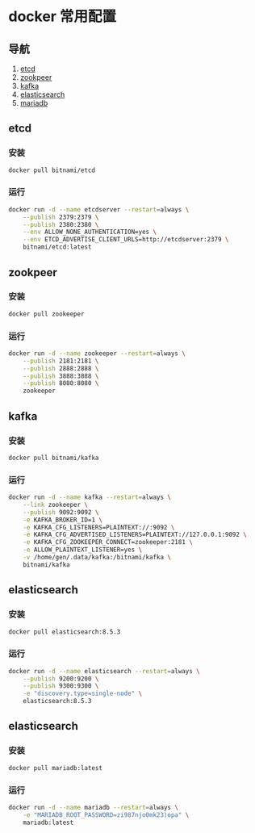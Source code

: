 # docker 常用配置

## 导航

1. [etcd](#etcd)
2. [zookpeer](#zookpeer)
3. [kafka](#kafka)
4. [elasticsearch](#elasticsearch)
5. [mariadb](#mariadb)

## etcd 
### 安装
```sh
docker pull bitnami/etcd
```
### 运行
 
```sh
docker run -d --name etcdserver --restart=always \
    --publish 2379:2379 \
    --publish 2380:2380 \
    --env ALLOW_NONE_AUTHENTICATION=yes \
    --env ETCD_ADVERTISE_CLIENT_URLS=http://etcdserver:2379 \
    bitnami/etcd:latest
```

## zookpeer
### 安装
```sh
docker pull zookeeper
```
### 运行
```sh
docker run -d --name zookeeper --restart=always \
    --publish 2181:2181 \
    --publish 2888:2888 \
    --publish 3888:3888 \
    --publish 8080:8080 \
    zookeeper
```

## kafka
### 安装
```sh
docker pull bitnami/kafka
```
### 运行
```sh
docker run -d --name kafka --restart=always \
    --link zookeeper \
    --publish 9092:9092 \
    -e KAFKA_BROKER_ID=1 \
    -e KAFKA_CFG_LISTENERS=PLAINTEXT://:9092 \
    -e KAFKA_CFG_ADVERTISED_LISTENERS=PLAINTEXT://127.0.0.1:9092 \
    -e KAFKA_CFG_ZOOKEEPER_CONNECT=zookeeper:2181 \
    -e ALLOW_PLAINTEXT_LISTENER=yes \
    -v /home/gen/.data/kafka:/bitnami/kafka \
    bitnami/kafka
```



## elasticsearch
### 安装
```sh
docker pull elasticsearch:8.5.3
```
### 运行
```sh
docker run -d --name elasticsearch --restart=always \
    --publish 9200:9200 \
    --publish 9300:9300 \
    -e "discovery.type=single-node" \
    elasticsearch:8.5.3
```

## elasticsearch
### 安装
```sh
docker pull mariadb:latest
```
### 运行
```sh
docker run -d --name mariadb --restart=always \
    -e "MARIADB_ROOT_PASSWORD=zi987njo0mk23)opa" \
    mariadb:latest
```
